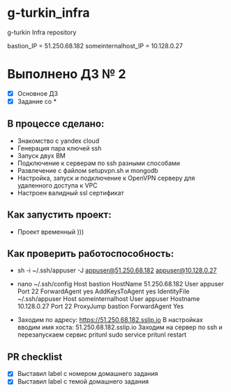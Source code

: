 # g-turkin_infra
g-turkin Infra repository

bastion_IP = 51.250.68.182
someinternalhost_IP = 10.128.0.27

# Выполнено ДЗ № 2

 - [X] Основное ДЗ
 - [X] Задание со *

## В процессе сделано:
 - Знакомство с yandex cloud
 - Генерация пара ключей ssh
 - Запуск двух BM
 - Подключение к серверам по ssh разными способами
 - Развлечение с файлом setupvpn.sh и mongodb
 - Настройка, запуск и подключение к OpenVPN серверу для удаленного доступа к VPC
 - Настроен валидный ssl сертификат


## Как запустить проект:
 - Проект временный )))

## Как проверить работоспособность:
 - sh -i ~/.ssh/appuser -J appuser@51.250.68.182 appuser@10.128.0.27
 - nano ~/.ssh/config
    Host bastion
      HostName 51.250.68.182
      User appuser
      Port 22
      ForwardAgent yes
      AddKeysToAgent yes
      IdentityFile ~/.ssh/appuser
    Host someinternalhost
      User appuser
      Hostname 10.128.0.27
      Port 22
      ProxyJump bastion
      ForwardAgent Yes
  
  - Заходим по адресу: https://51.250.68.182.sslip.io
    В настройках вводим имя хоста: 51.250.68.182.sslip.io
    Заходим на сервер по ssh и перезапускаем сервис pritunl
    sudo service pritunl restart

## PR checklist
 - [X] Выставил label с номером домашнего задания
 - [X] Выставил label с темой домашнего задания
